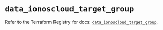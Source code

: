 # `data_ionoscloud_target_group`

Refer to the Terraform Registry for docs: [`data_ionoscloud_target_group`](https://registry.terraform.io/providers/ionos-cloud/ionoscloud/6.6.7/docs/data-sources/target_group).
